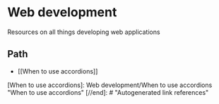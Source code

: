 # Web development

Resources on all things developing web applications

## Path

- [[When to use accordions]]

[//begin]: # "Autogenerated link references for markdown compatibility"
[When to use accordions]: Web development/When to use accordions "When to use accordions"
[//end]: # "Autogenerated link references"